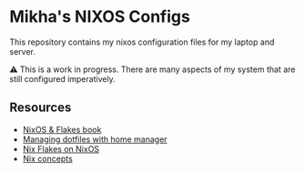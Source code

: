 # Mikha's NIXOS Configs
This repository contains my nixos configuration files for my laptop and server.

⚠️ This is a work in progress. There are many aspects of my system that are still configured imperatively.

## Resources
- [NixOS & Flakes book](https://nixos-and-flakes.thiscute.world/)
- [Managing dotfiles with home manager](https://wiki.nixos.org/wiki/Home_Manager#Managing_your_dotfiles)
- [Nix Flakes on NixOS](https://nixos.wiki/wiki/flakes#Using_nix_flakes_with_NixOS)
- [Nix concepts](https://zero-to-nix.com/concepts/)